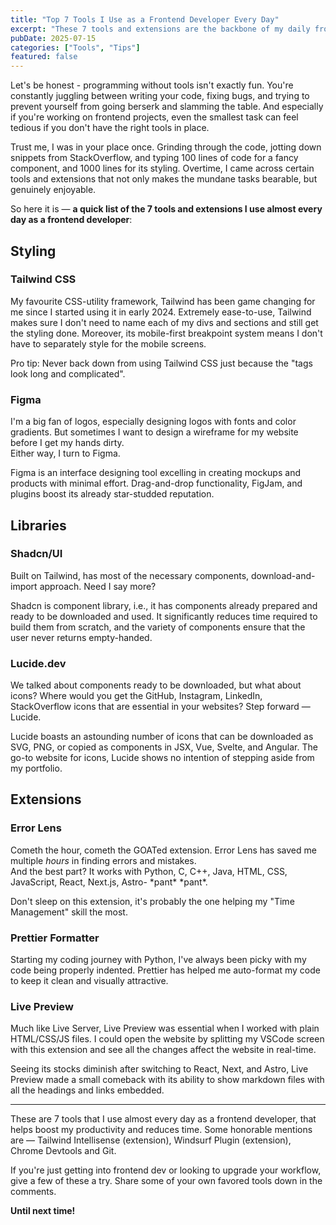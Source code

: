 ```yaml
---
title: "Top 7 Tools I Use as a Frontend Developer Every Day"
excerpt: "These 7 tools and extensions are the backbone of my daily frontend development process — and might just become yours too."
pubDate: 2025-07-15
categories: ["Tools", "Tips"]
featured: false
---
```


Let's be honest - programming without tools isn't exactly fun. You're constantly juggling between writing your code, fixing bugs, and trying to prevent yourself from going berserk and slamming the table. And especially if you're working on frontend projects, even the smallest task can feel tedious if you don't have the right tools in place.

Trust me, I was in your place once. Grinding through the code, jotting down snippets from StackOverflow, and typing 100 lines of code for a fancy component, and 1000 lines for its styling. Overtime, I came across certain tools and extensions that not only makes the mundane tasks bearable, but genuinely enjoyable.

So here it is — **a quick list of the 7 tools and extensions I use almost every day as a frontend developer**:

## Styling

### Tailwind CSS
My favourite CSS-utility framework, Tailwind has been game changing for me since I started using it in early 2024. Extremely ease-to-use, Tailwind makes sure I don't need to name each of my divs and sections and still get the styling done. Moreover, its mobile-first breakpoint system means I don't have to separately style for the mobile screens.

Pro tip: Never back down from using Tailwind CSS just because the "tags look long and complicated".

### Figma
I'm a big fan of logos, especially designing logos with fonts and color gradients. But sometimes I want to design a wireframe for my website before I get my hands dirty.  
Either way, I turn to Figma.

Figma is an interface designing tool excelling in creating mockups and products with minimal effort. Drag-and-drop functionality, FigJam, and plugins boost its already star-studded reputation.

## Libraries

### Shadcn/UI
Built on Tailwind, has most of the necessary components, download-and-import approach. Need I say more?

Shadcn is component library, i.e., it has components already prepared and ready to be downloaded and used. It significantly reduces time required to build them from scratch, and the variety of components ensure that the user never returns empty-handed.

### Lucide.dev
We talked about components ready to be downloaded, but what about icons? Where would you get the GitHub, Instagram, LinkedIn, StackOverflow icons that are essential in your websites? Step forward — Lucide.

Lucide boasts an astounding number of icons that can be downloaded as SVG, PNG, or copied as components in JSX, Vue, Svelte, and Angular. The go-to website for icons, Lucide shows no intention of stepping aside from my portfolio.

## Extensions

### Error Lens
Cometh the hour, cometh the GOATed extension. Error Lens has saved me multiple *hours* in finding errors and mistakes.  
And the best part? It works with Python, C, C++, Java, HTML, CSS, JavaScript, React, Next.js, Astro- \*pant* \*pant*.

Don't sleep on this extension, it's probably the one helping my "Time Management" skill the most.

### Prettier Formatter
Starting my coding journey with Python, I've always been picky with my code being properly indented. Prettier has helped me auto-format my code to keep it clean and visually attractive.

### Live Preview
Much like Live Server, Live Preview was essential when I worked with plain HTML/CSS/JS files. I could open the website by splitting my VSCode screen with this extension and see all the changes affect the website in real-time.

Seeing its stocks diminish after switching to React, Next, and Astro, Live Preview made a small comeback with its ability to show markdown files with all the headings and links embedded.

---

These are 7 tools that I use almost every day as a frontend developer, that helps boost my productivity and reduces time. Some honorable mentions are — Tailwind Intellisense (extension), Windsurf Plugin (extension), Chrome Devtools and Git.

If you're just getting into frontend dev or looking to upgrade your workflow, give a few of these a try. Share some of your own favored tools down in the comments.

**Until next time!**
